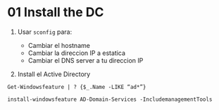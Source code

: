 # 01 Install the DC

1. Usar `sconfig` para:
    - Cambiar el hostname
    - Cambiar la direccion IP a estatica
    - Cambiar el DNS server a tu direccion IP

2. Install el Active Directory

```shell
Get-Windowsfeature | ? {$_.Name -LIKE “ad*”}
```
```shell
install-windowsfeature AD-Domain-Services -IncludemanagementTools
```